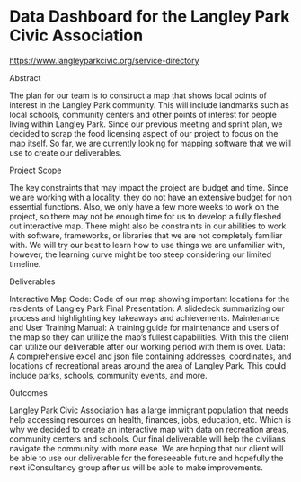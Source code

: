 # Data Dashboard for the Langley Park Civic Association

https://www.langleyparkcivic.org/service-directory

Abstract

The plan for our team is to construct a map that shows local points of interest in the Langley Park community. This will include landmarks such as local schools, community centers and other points of interest for people living within Langley Park. Since our previous meeting and sprint plan, we decided to scrap the food licensing aspect of our project to focus on the map itself. So far, we are currently looking for mapping software that we will use to create our deliverables.

Project Scope

The key constraints that may impact the project are budget and time. Since we are working with a locality, they do not have an extensive budget for non essential functions. Also, we only have a few more weeks to work on the project, so there may not be enough time for us to develop a fully fleshed out interactive map.
There might also be constraints in our abilities to work with software, frameworks, or libraries that we are not completely familiar with. We will try our best to learn how to use things we are unfamiliar with, however, the learning curve might be too steep considering our limited timeline.

Deliverables

Interactive Map Code: Code of our map showing important locations for the residents of Langley Park
Final Presentation: A slidedeck summarizing our process and highlighting key takeaways and achievements.
Maintenance and User Training Manual: A training guide for maintenance and users of the map so they can utilize the map’s fullest capabilities. With this the client can utilize our deliverable after our working period with them is over.
Data: A comprehensive excel and json file containing addresses, coordinates, and locations of recreational areas around the area of Langley Park. This could include parks, schools, community events, and more.

Outcomes

Langley Park Civic Association has a large immigrant population that needs help accessing resources on health, finances, jobs, education, etc. Which is why we decided to create an interactive map with data on recreation areas, community centers and schools. Our final deliverable will help the civilians navigate the community with more ease. We are hoping that our client will be able to use our deliverable for the foreseeable future and hopefully the next iConsultancy group after us will be able to make improvements.
